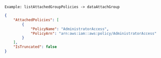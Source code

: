
``
Example: listAttachedGroupPolicies -> dataAttachGroup
``
```json
{
    "AttachedPolicies": [
        {
            "PolicyName": "AdministratorAccess",
            "PolicyArn": "arn:aws:iam::aws:policy/AdministratorAccess"
        }
    ],
    "IsTruncated": false
}
```